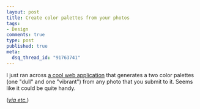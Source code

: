 ```yaml
--- 
layout: post
title: Create color palettes from your photos
tags: 
- Design
comments: true
type: post
published: true
meta: 
  dsq_thread_id: "91763741"
---
```

I just ran across <a href="http://www.degraeve.com/color-palette/">a cool web application</a> that generates a two color palettes (one "dull" and one "vibrant") from any photo that you submit to it. Seems like it could be quite handy.

  (<em><a href="http://www.fortysomething.ca/mt/etc/archives/005858.php">via etc.</a></em>)
